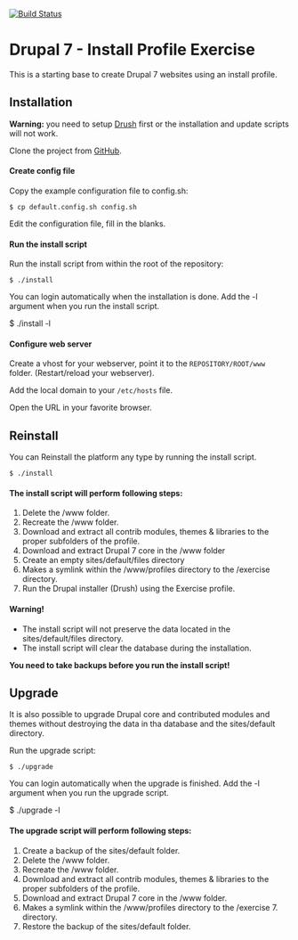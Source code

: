 [![Build Status](https://travis-ci.org/amitaibu/exercise.svg)](https://travis-ci.org/amitaibu/exercise)

# Drupal 7 - Install Profile Exercise

This is a starting base to create Drupal 7 websites using an install profile.


## Installation

**Warning:** you need to setup [Drush](https://github.com/drush-ops/drush)
first or the installation and update scripts will not work.

Clone the project from [GitHub](https://github.com/Gizra/exercise).

#### Create config file

Copy the example configuration file to config.sh:

	$ cp default.config.sh config.sh

Edit the configuration file, fill in the blanks.


#### Run the install script

Run the install script from within the root of the repository:

	$ ./install

You can login automatically when the installation is done. Add the -l argument
when you run the install script.

  $ ./install -l


#### Configure web server

Create a vhost for your webserver, point it to the `REPOSITORY/ROOT/www` folder.
(Restart/reload your webserver).

Add the local domain to your ```/etc/hosts``` file.

Open the URL in your favorite browser.



## Reinstall

You can Reinstall the platform any type by running the install script.

	$ ./install


#### The install script will perform following steps:

1. Delete the /www folder.
2. Recreate the /www folder.
3. Download and extract all contrib modules, themes & libraries to the proper
   subfolders of the profile.
4. Download and extract Drupal 7 core in the /www folder
5. Create an empty sites/default/files directory
6. Makes a symlink within the /www/profiles directory to the /exercise
   directory.
7. Run the Drupal installer (Drush) using the Exercise profile.

#### Warning!

* The install script will not preserve the data located in the
  sites/default/files directory.
* The install script will clear the database during the installation.

**You need to take backups before you run the install script!**



## Upgrade

It is also possible to upgrade Drupal core and contributed modules and themes
without destroying the data in tha database and the sites/default directory.

Run the upgrade script:

	$ ./upgrade

You can login automatically when the upgrade is finished. Add the -l argument
when you run the upgrade script.

  $ ./upgrade -l


#### The upgrade script will perform following steps:

1. Create a backup of the sites/default folder.
2. Delete the /www folder.
3. Recreate the /www folder.
4. Download and extract all contrib modules, themes & libraries to the proper
   subfolders of the profile.
5. Download and extract Drupal 7 core in the /www folder.
6. Makes a symlink within the /www/profiles directory to the
   /exercise 7. directory.
7. Restore the backup of the sites/default folder.
